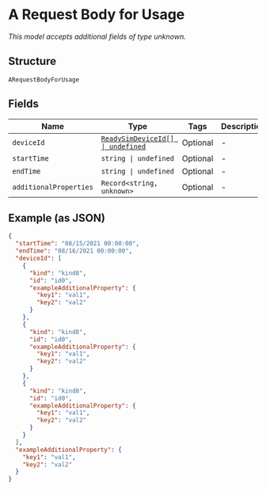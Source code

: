 
# A Request Body for Usage

*This model accepts additional fields of type unknown.*

## Structure

`ARequestBodyForUsage`

## Fields

| Name | Type | Tags | Description |
|  --- | --- | --- | --- |
| `deviceId` | [`ReadySimDeviceId[] \| undefined`](../../doc/models/ready-sim-device-id.md) | Optional | - |
| `startTime` | `string \| undefined` | Optional | - |
| `endTime` | `string \| undefined` | Optional | - |
| `additionalProperties` | `Record<string, unknown>` | Optional | - |

## Example (as JSON)

```json
{
  "startTime": "08/15/2021 00:00:00",
  "endTime": "08/16/2021 00:00:00",
  "deviceId": [
    {
      "kind": "kind8",
      "id": "id0",
      "exampleAdditionalProperty": {
        "key1": "val1",
        "key2": "val2"
      }
    },
    {
      "kind": "kind8",
      "id": "id0",
      "exampleAdditionalProperty": {
        "key1": "val1",
        "key2": "val2"
      }
    },
    {
      "kind": "kind8",
      "id": "id0",
      "exampleAdditionalProperty": {
        "key1": "val1",
        "key2": "val2"
      }
    }
  ],
  "exampleAdditionalProperty": {
    "key1": "val1",
    "key2": "val2"
  }
}
```

